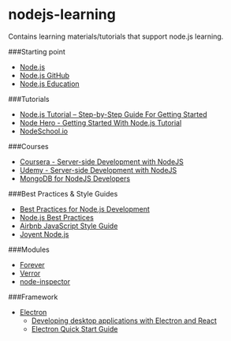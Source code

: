 # nodejs-learning
Contains learning materials/tutorials that support node.js learning.

###Starting point
- [Node.js](https://nodejs.org)
- [Node.js GitHub](https://github.com/nodejs/node)
- [Node.js Education](https://github.com/nodejs/education/blob/master/getting-started-learning-nodejs.md)
  
###Tutorials
- [Node.js Tutorial – Step-by-Step Guide For Getting Started](https://www.airpair.com/javascript/node-js-tutorial)
- [Node Hero - Getting Started With Node.js Tutorial](https://blog.risingstack.com/node-hero-tutorial-getting-started-with-node-js/)
- [NodeSchool.io](http://nodeschool.io)
  
###Courses
- [Coursera - Server-side Development with NodeJS](https://www.coursera.org/learn/server-side-development)
- [Udemy - Server-side Development with NodeJS](https://www.udemy.com/the-complete-node-js-developer-course/)
- [MongoDB for NodeJS Developers](https://university.mongodb.com/courses/M101JS/about)
  
###Best Practices & Style Guides
- [Best Practices for Node.js Development](https://devcenter.heroku.com/articles/node-best-practices)
- [Node.js Best Practices](https://blog.risingstack.com/node-js-best-practices/)
- [Airbnb JavaScript Style Guide](https://github.com/airbnb/javascript)
- [Joyent Node.js](https://www.joyent.com/node-js)
  
###Modules
- [Forever](https://blog.nodejitsu.com/keep-a-nodejs-server-up-with-forever/)
- [Verror](https://www.npmjs.com/package/verror)
- [node-inspector](https://github.com/node-inspector/node-inspector)

###Framework
- [Electron](http://electron.atom.io/)
  - [Developing desktop applications with Electron and React](https://medium.com/@Agro/developing-desktop-applications-with-electron-and-react-40d117d97564#.eljzw5asx)
   - [Electron Quick Start Guide](http://electron.atom.io/docs/tutorial/quick-start/)
  

